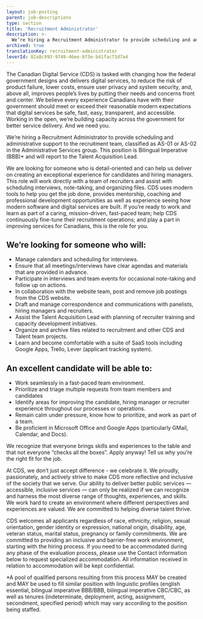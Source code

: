 ```yaml
---
layout: job-posting
parent: job-descriptions
type: section
title: 'Recruitment Administrator'
description: >-
  We’re hiring a Recruitment Administrator to provide scheduling and administrative support to the recruitment team, classified as AS-01 or AS-02 in the Administrative Services group. This position is English Essential and will report to the Talent Acquisition Lead. 
archived: true
translationKey: recruitment-administrator
leverId: 82a8c993-9749-46ee-8f3e-b41fac71d7a4
---
```


The Canadian Digital Service (CDS) is tasked with changing how the federal government designs and delivers digital services, to reduce the risk of product failure, lower costs, ensure user privacy and system security, and, above all, improves people’s lives by putting their needs and concerns front and center. We believe every experience Canadians have with their government should meet or exceed their reasonable modern expectations that digital services be safe, fast, easy, transparent, and accessible. Working in the open, we’re building capacity across the government for better service delivery. And we need you.

We’re hiring a Recruitment Administrator to provide scheduling and administrative support to the recruitment team, classified as AS-01 or AS-02 in the Administrative Services group. This position is Bilingual Imperative (BBB)* and will report to the Talent Acquisition Lead. 

We are looking for someone who is detail-oriented and can help us deliver on creating an exceptional experience for candidates and hiring managers. This role will work directly with a team of recruiters and assist with scheduling interviews, note-taking, and organizing files. CDS uses modern tools to help you get the job done, provides mentorship, coaching and professional development opportunities as well as experience seeing how modern software and digital services are built. If you’re ready to work and learn as part of a caring, mission-driven, fast-paced team; help CDS continuously fine-tune their recruitment operations; and play a part in improving services for Canadians, this is the role for you.  

## We’re looking for someone who will:
* Manage calendars and scheduling for interviews.
* Ensure that all meetings/interviews have clear agendas and materials that are provided in advance.
* Participate in interviews and team events for occasional note-taking and follow up on actions.
* In collaboration with the website team, post and remove job postings from the CDS website. 
* Draft and manage correspondence and communications with panelists, hiring managers and recruiters.
* Assist the Talent Acquisition Lead with planning of recruiter training and capacity development initiatives.
* Organize and archive files related to recruitment and other CDS and Talent team projects. 
* Learn and become comfortable with a suite of SaaS tools including Google Apps, Trello, Lever (applicant tracking system). 

## An excellent candidate will be able to:
* Work seamlessly in a fast-paced team environment.
* Prioritize and triage multiple requests from team members and candidates
* Identify areas for improving the candidate, hiring manager or recruiter experience throughout our processes or operations.
* Remain calm under pressure, know how to prioritize, and work as part of a team.
* Be proficient in Microsoft Office and Google Apps (particularly GMail, Calendar, and Docs). 

We recognize that everyone brings skills and experiences to the table and that not everyone “checks all the boxes”. Apply anyway! Tell us why you’re the right fit for the job.

At CDS, we don’t just accept difference - we celebrate it. We proudly, passionately, and actively strive to make CDS more reflective and inclusive of the society that we serve. Our ability to deliver better public services — accessible, inclusive services — can only be realized if we can recognize and harness the most diverse range of thoughts, experiences, and skills. We work hard to create an environment where different perspectives and experiences are valued. We are committed to helping diverse talent thrive.

CDS welcomes all applicants regardless of race, ethnicity, religion, sexual orientation, gender identity or expression, national origin, disability, age, veteran status, marital status, pregnancy or family commitments. We are committed to providing an inclusive and barrier-free work environment, starting with the hiring process. If you need to be accommodated during any phase of the evaluation process, please use the Contact information below to request specialized accommodation. All information received in relation to accommodation will be kept confidential.  

*A pool of qualified persons resulting from this process MAY be created and MAY be used to fill similar position with linguistic profiles (english essential, bilingual imperative BBB/BBB, bilingual imperative CBC/CBC, as well as tenures (indeterminate, deployment, acting, assignment, secondment, specified period) which may vary according to the position being staffed.

